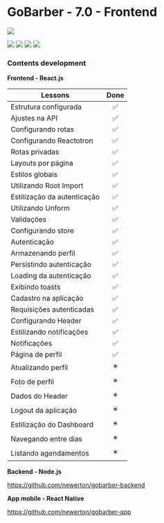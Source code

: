# GoBarber - 7.0 - Frontend

![](https://hotmart.s3.amazonaws.com/product_contents/5bfd4a97-5e39-4c99-a871-8d3e969769cc/Course_Image01_580x320.jpg)

![](https://img.shields.io/github/stars/newerton/gobarber-frontend.svg) ![](https://img.shields.io/github/forks/newerton/gobarber-frontend.svg) ![](https://img.shields.io/github/issues/newerton/gobarber-frontend.svg) ![](https://img.shields.io/github/license/newerton/gobarber-frontend.svg)

### Contents development

**Frontend - React.js**

| Lessons                     |            Done            |
| --------------------------- | :------------------------: |
| Estrutura configurada       |     :white_check_mark:     |
| Ajustes na API              |     :white_check_mark:     |
| Configurando rotas          |     :white_check_mark:     |
| Configurando Reactotron     |     :white_check_mark:     |
| Rotas privadas              |     :white_check_mark:     |
| Layouts por página          |     :white_check_mark:     |
| Estilos globais             |     :white_check_mark:     |
| Utilizando Root Import      |     :white_check_mark:     |
| Estilização da autenticação |     :white_check_mark:     |
| Utilizando Unform           |     :white_check_mark:     |
| Validações                  |     :white_check_mark:     |
| Configurando store          |     :white_check_mark:     |
| Autenticação                |     :white_check_mark:     |
| Armazenando perfil          |     :white_check_mark:     |
| Persistindo autenticação    |     :white_check_mark:     |
| Loading da autenticação     |     :white_check_mark:     |
| Exibindo toasts             |     :white_check_mark:     |
| Cadastro na aplicação       |     :white_check_mark:     |
| Requisições autenticadas    |     :white_check_mark:     |
| Configurando Header         |     :white_check_mark:     |
| Estilizando notificações    |     :white_check_mark:     |
| Notificações                |     :white_check_mark:     |
| Página de perfil            |     :white_check_mark:     |
| Atualizando perfil          | :eight_pointed_black_star: |
| Foto de perfil              | :eight_pointed_black_star: |
| Dados do Header             | :eight_pointed_black_star: |
| Logout da aplicação         | :eight_pointed_black_star: |
| Estilização do Dashboard    | :eight_pointed_black_star: |
| Navegando entre dias        | :eight_pointed_black_star: |
| Listando agendamentos       | :eight_pointed_black_star: |

**Backend - Node.js**

https://github.com/newerton/gobarber-backend

**App mobile - React Native**

https://github.com/newerton/gobarber-app
